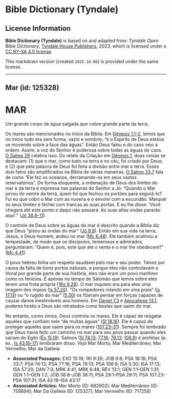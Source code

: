 # Bible Dictionary (Tyndale)

## License Information

**Bible Dictionary (Tyndale)** is based on and adapted from: _Tyndale Open Bible Dictionary_, [Tyndale House Publishers](https://tyndaleopenresources.com/), 2023, which is licensed under a [CC BY-SA 4.0 license](https://creativecommons.org/licenses/by-sa/4.0/legalcode.en).

This markdown version (created `2025-10-06`) is provided under the same license.



--------------------------------

## Mar (id: 125328)

MAR
===

Um grande corpo de água salgada que cobre grande parte da terra.

Os mares são mencionados no início da Bíblia. Em [Gênesis 1\.1–2](https://ref.ly/Gen1:1-Gen1:2), lemos que no início tudo era sem forma, vazio e sombrio, “e o Espírito de Deus estava se movendo sobre a face das águas”. Então Deus falou e do caos veio a ordem. Assim, a voz do Senhor é poderosa sobre todas as águas do caos. [O Salmo 29](https://ref.ly/Ps29:1-Ps29:11) celebra isso. Do relato da Criação em [Gênesis 1](https://ref.ly/Gen1:1-Gen1:31), duas coisas se destacam: (1\) que o mar, como tudo na terra e no céu, foi criado por Deus; e (2\) que pela palavra de Deus foi feita a divisão entre mar e terra. Esses dois fatos são amplificados na Bíblia de várias maneiras. [O Salmo 33\.7](https://ref.ly/Ps33:7) fala de como “Ele fez os oceanos, derramando\-os em seus vastos reservatórios”. De forma eloquente, a ordenação de Deus dos limites do mar e da terra é expressa nas palavras do Senhor a Jó: “Quando o Mar jorrou do ventre da terra, quem foi que fechou os portões para segurá\-lo? Fui eu que cobri o Mar com as nuvens e o envolvi com a escuridão. Marquei os seus limites e fechei com trancas as suas portas. E eu lhe disse: ‘Você chegará até este ponto e daqui não passará. As suas altas ondas pararão aqui'." ([Jó 38\.8–11](https://ref.ly/Job38:8-Job38:11)).

O controle de Deus sobre as águas do mar é descrito quando a Bíblia diz que Deus “pisou as ondas do mar” ([Jó 9\.8](https://ref.ly/Job9:8)). Então em sua vida na terra, Jesus, o Deus\-homem, andou no mar ([Mc 6\.48](https://ref.ly/Mark6:48)). Ele também acalmou a tempestade, de modo que os discípulos, temerosos e admirados, perguntaram: “Quem é, pois, este que até o vento e o mar lhe obedecem?” ([Mc 4\.41](https://ref.ly/Mark4:41)).

O povo hebreu tinha um respeito saudável pelo mar e seu poder. Talvez por causa da falta de bons portos naturais, e porque eles não controlavam o litoral por grande parte de sua história, eles não eram um povo marítimo como os fenícios. É apenas no tempo de Salomão que lemos sobre eles terem uma frota própria ([1Rs 9\.26](https://ref.ly/1Kgs9:26)). O mar inquieto era para eles uma imagem dos ímpios ([Is 57\.20](https://ref.ly/Isa57:20)). “Os rompedores rolando em uma praia” ([Is 17\.13](https://ref.ly/Isa17:13)) ou “o rugido do mar” ([5\.30](https://ref.ly/Isa5:30)) os fizeram pensar em forças capazes de causar danos inestimáveis aos homens. Em [Daniel 7\.3](https://ref.ly/Dan7:3) e [Apocalipse 13\.1](https://ref.ly/Rev13:1), poderes hostis a Deus são retratados como bestas que saem do mar.

No entanto, como vimos, Deus controla os mares. Ele é capaz de resgatar aqueles que confiam nele “de muitas águas” ([Sl 18\.16](https://ref.ly/Ps18:16)). Ele é capaz de proteger aqueles que saem para os mares ([107\.23–31](https://ref.ly/Ps107:23-Ps107:31)). Sempre foi lembrado que Deus havia feito um caminho no mar para seu povo passar quando eles saíram do Egito ([Êx 15\.19](https://ref.ly/Exod15:19)). Salmos ([Sl 74\.13](https://ref.ly/Ps74:13); [77\.16](https://ref.ly/Ps77:16); [78\.13](https://ref.ly/Ps78:13); [106\.9](https://ref.ly/Ps106:9)) e profetas (p. ex., [Is 43\.16–17](https://ref.ly/Isa43:16-Isa43:17)) lembraram disso. *Veja* Mar Morto; Mar Mediterrâneo; Mar Vermelho; Mar da Galileia.

* **Associated Passages:** EXO 15:19; 1KI 9:26; JOB 9:8; PSA 18:16; PSA 33:7; PSA 74:13; PSA 77:16; PSA 78:13; PSA 106:9; ISA 5:30; ISA 17:13; ISA 57:20; DAN 7:3; MRK 4:41; MRK 6:48; REV 13:1; GEN 1:1–GEN 1:31; GEN 1:1–GEN 1:2; JOB 38:8–JOB 38:11; PSA 29:1–PSA 29:11; PSA 107:23–PSA 107:31; ISA 43:16–ISA 43:17
* **Associated Articles:** Mar Morto (ID: 682902); Mar Mediterrâneo (ID: 759894); Mar Da Galileia (ID: 125327); Mar Vermelho (ID: 717258)

